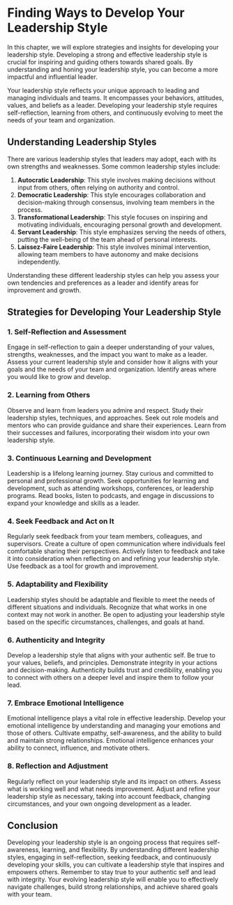 Finding Ways to Develop Your Leadership Style
======================================================

In this chapter, we will explore strategies and insights for developing your leadership style. Developing a strong and effective leadership style is crucial for inspiring and guiding others towards shared goals. By understanding and honing your leadership style, you can become a more impactful and influential leader.



Your leadership style reflects your unique approach to leading and managing individuals and teams. It encompasses your behaviors, attitudes, values, and beliefs as a leader. Developing your leadership style requires self-reflection, learning from others, and continuously evolving to meet the needs of your team and organization.

Understanding Leadership Styles
-------------------------------

There are various leadership styles that leaders may adopt, each with its own strengths and weaknesses. Some common leadership styles include:

1. **Autocratic Leadership**: This style involves making decisions without input from others, often relying on authority and control.
2. **Democratic Leadership**: This style encourages collaboration and decision-making through consensus, involving team members in the process.
3. **Transformational Leadership**: This style focuses on inspiring and motivating individuals, encouraging personal growth and development.
4. **Servant Leadership**: This style emphasizes serving the needs of others, putting the well-being of the team ahead of personal interests.
5. **Laissez-Faire Leadership**: This style involves minimal intervention, allowing team members to have autonomy and make decisions independently.

Understanding these different leadership styles can help you assess your own tendencies and preferences as a leader and identify areas for improvement and growth.

Strategies for Developing Your Leadership Style
-----------------------------------------------

### 1. **Self-Reflection and Assessment**

Engage in self-reflection to gain a deeper understanding of your values, strengths, weaknesses, and the impact you want to make as a leader. Assess your current leadership style and consider how it aligns with your goals and the needs of your team and organization. Identify areas where you would like to grow and develop.

### 2. **Learning from Others**

Observe and learn from leaders you admire and respect. Study their leadership styles, techniques, and approaches. Seek out role models and mentors who can provide guidance and share their experiences. Learn from their successes and failures, incorporating their wisdom into your own leadership style.

### 3. **Continuous Learning and Development**

Leadership is a lifelong learning journey. Stay curious and committed to personal and professional growth. Seek opportunities for learning and development, such as attending workshops, conferences, or leadership programs. Read books, listen to podcasts, and engage in discussions to expand your knowledge and skills as a leader.

### 4. **Seek Feedback and Act on It**

Regularly seek feedback from your team members, colleagues, and supervisors. Create a culture of open communication where individuals feel comfortable sharing their perspectives. Actively listen to feedback and take it into consideration when reflecting on and refining your leadership style. Use feedback as a tool for growth and improvement.

### 5. **Adaptability and Flexibility**

Leadership styles should be adaptable and flexible to meet the needs of different situations and individuals. Recognize that what works in one context may not work in another. Be open to adjusting your leadership style based on the specific circumstances, challenges, and goals at hand.

### 6. **Authenticity and Integrity**

Develop a leadership style that aligns with your authentic self. Be true to your values, beliefs, and principles. Demonstrate integrity in your actions and decision-making. Authenticity builds trust and credibility, enabling you to connect with others on a deeper level and inspire them to follow your lead.

### 7. **Embrace Emotional Intelligence**

Emotional intelligence plays a vital role in effective leadership. Develop your emotional intelligence by understanding and managing your emotions and those of others. Cultivate empathy, self-awareness, and the ability to build and maintain strong relationships. Emotional intelligence enhances your ability to connect, influence, and motivate others.

### 8. **Reflection and Adjustment**

Regularly reflect on your leadership style and its impact on others. Assess what is working well and what needs improvement. Adjust and refine your leadership style as necessary, taking into account feedback, changing circumstances, and your own ongoing development as a leader.

Conclusion
----------

Developing your leadership style is an ongoing process that requires self-awareness, learning, and flexibility. By understanding different leadership styles, engaging in self-reflection, seeking feedback, and continuously developing your skills, you can cultivate a leadership style that inspires and empowers others. Remember to stay true to your authentic self and lead with integrity. Your evolving leadership style will enable you to effectively navigate challenges, build strong relationships, and achieve shared goals with your team.
